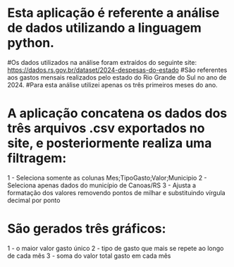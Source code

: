 # Esta aplicação é referente a análise de dados utilizando a linguagem python. 

#Os dados utilizados na análise foram extraídos do seguinte site: https://dados.rs.gov.br/dataset/2024-despesas-do-estado
#São referentes aos gastos mensais realizados pelo estado do Rio Grande do Sul no ano de 2024.
#Para esta análise utilizei apenas os três primeiros meses do ano.

# A aplicação concatena os dados dos três arquivos .csv exportados no site, e posteriormente realiza uma filtragem:
  1 - Seleciona somente as colunas Mes;TipoGasto;Valor;Municipio
  2 - Seleciona apenas dados do município de Canoas/RS
  3 - Ajusta a formatação dos valores removendo pontos de milhar e substituindo vírgula decimal por ponto


# São gerados três gráficos:
  1 - o maior valor gasto único
  2 - tipo de gasto que mais se repete ao longo de cada mês
  3 - soma do valor total gasto em cada mês
